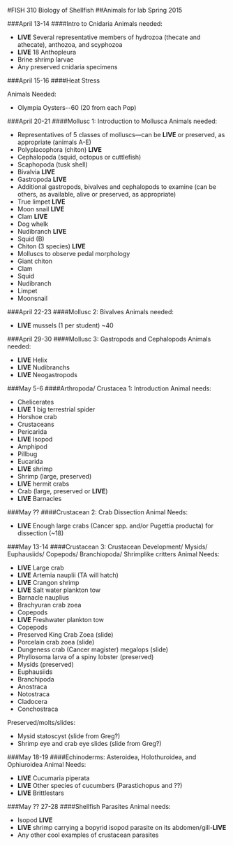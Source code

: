 #FISH 310 Biology of Shellfish
##Animals for lab Spring 2015

###April 13-14
####Intro to Cnidaria
Animals needed:

- **LIVE** Several representative members of hydrozoa (thecate and athecate), anthozoa, and scyphozoa 
- **LIVE** 18 Anthopleura
- Brine shrimp larvae
- Any preserved cnidaria specimens

###April 15-16
####Heat Stress

Animals Needed:

- Olympia Oysters--60 (20 from each Pop)


###April 20-21
####Mollusc 1: Introduction to Mollusca
Animals needed: 

- Representatives of 5 classes of molluscs—can be **LIVE** or preserved, as appropriate (animals A-E)
- Polyplacophora (chiton) **LIVE**
- Cephalopoda (squid, octopus or cuttlefish)
- Scaphopoda (tusk shell)
- Bivalvia **LIVE**
- Gastropoda **LIVE**
- Additional gastropods, bivalves and cephalopods to examine  (can be others, as available, alive or preserved, as appropriate)
- True limpet **LIVE**
- Moon snail **LIVE**
- Clam **LIVE**
- Dog whelk 
- Nudibranch **LIVE**
- Squid (B)
- Chiton (3 species) **LIVE**
- Molluscs to observe pedal morphology
- Giant chiton
- Clam
- Squid
- Nudibranch
- Limpet
- Moonsnail

###April 22-23
####Mollusc 2: Bivalves
Animals needed:

- **LIVE** mussels (1 per student) ~40

###April 29-30
####Mollusc 3: Gastropods and Cephalopods
Animals needed:

- **LIVE** Helix
- **LIVE** Nudibranchs
- **LIVE** Neogastropods

###May 5-6
####Arthropoda/ Crustacea 1: Introduction
Animal needs: 

- Chelicerates
- **LIVE** 1 big terrestrial spider
- Horshoe crab
- Crustaceans
- Pericarida
- **LIVE** Isopod
- Amphipod
- Pillbug
- Eucarida
- **LIVE** shrimp
- Shrimp (large, preserved)
- **LIVE** hermit crabs
- Crab (large, preserved or **LIVE**)
- **LIVE** Barnacles

###May ??
####Crustacean 2: Crab Dissection
Animal Needs:

- **LIVE** Enough large crabs (Cancer spp. and/or Pugettia producta) for dissection (~18)


###May 13-14
####Crustacean 3: Crustacean Development/ Mysids/ Euphausiids/ Copepods/ Branchiopoda/ Shrimplike critters
Animal Needs:

- **LIVE** Large crab
- **LIVE** Artemia nauplii (TA will hatch)
- **LIVE** Crangon shrimp
- **LIVE** Salt water plankton tow
- Barnacle nauplius
- Brachyuran crab zoea
- Copepods
- **LIVE** Freshwater plankton tow
- Copepods
- Preserved  King Crab Zoea (slide)
- Porcelain crab zoea (slide)
- Dungeness crab (Cancer magister) megalops (slide)
- Phyllosoma larva of a spiny lobster (preserved)
- Mysids (preserved)
- Euphausiids 
- Branchipoda
- Anostraca
- Notostraca
- Cladocera
- Conchostraca

Preserved/molts/slides:

- Mysid statoscyst (slide from Greg?)
- Shrimp eye and crab eye slides (slide from Greg?)

###May 18-19
####Echinoderms: Asteroidea, Holothuroidea, and Ophiuroidea
Animal Needs:

- **LIVE** Cucumaria piperata
- **LIVE** Other species of cucumbers (Parastichopus and ??)
- **LIVE** Brittlestars

###May ?? 27-28
####Shellfish Parasites
Animal needs:

- Isopod **LIVE**
- **LIVE** shrimp carrying a bopyrid isopod parasite on its abdomen/gill-**LIVE**
- Any other cool examples of crustacean parasites


